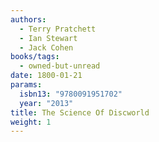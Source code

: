 ```yaml
---
authors:
  - Terry Pratchett
  - Ian Stewart
  - Jack Cohen
books/tags:
  - owned-but-unread
date: 1800-01-21
params:
  isbn13: "9780091951702"
  year: "2013"
title: The Science Of Discworld
weight: 1
---
```


<!--more-->
